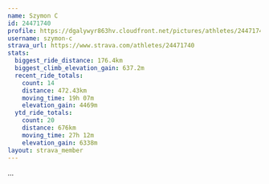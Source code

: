 ```yaml
---
name: Szymon C
id: 24471740
profile: https://dgalywyr863hv.cloudfront.net/pictures/athletes/24471740/7213253/2/large.jpg
username: szymon-c
strava_url: https://www.strava.com/athletes/24471740
stats:
  biggest_ride_distance: 176.4km
  biggest_climb_elevation_gain: 637.2m
  recent_ride_totals:
    count: 14
    distance: 472.43km
    moving_time: 19h 07m
    elevation_gain: 4469m
  ytd_ride_totals:
    count: 20
    distance: 676km
    moving_time: 27h 12m
    elevation_gain: 6338m
layout: strava_member
--- 
```

...
